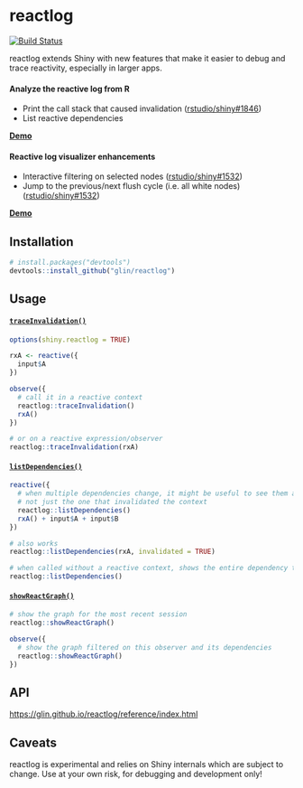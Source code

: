 # reactlog

[![Build Status](https://travis-ci.org/glin/reactlog.svg?branch=master)](https://travis-ci.org/glin/reactlog)

reactlog extends Shiny with new features that make it easier to debug and trace reactivity, especially in larger apps.

#### Analyze the reactive log from R

- Print the call stack that caused invalidation ([rstudio/shiny#1846](https://github.com/rstudio/shiny/issues/1846))
- List reactive dependencies

**[Demo](https://shiny.glin.io/reactlog-demo)**

#### Reactive log visualizer enhancements

- Interactive filtering on selected nodes ([rstudio/shiny#1532](https://github.com/rstudio/shiny/issues/1532))
- Jump to the previous/next flush cycle (i.e. all white nodes) ([rstudio/shiny#1532](https://github.com/rstudio/shiny/issues/1532))

**[Demo](https://glin.github.io/reactlog/articles/demos/react-graph-demo.html)**


## Installation

```r
# install.packages("devtools")
devtools::install_github("glin/reactlog")
```

## Usage

#### [`traceInvalidation()`](https://glin.github.io/reactlog/reference/traceInvalidation.html)

```r
options(shiny.reactlog = TRUE)

rxA <- reactive({
  input$A
})

observe({
  # call it in a reactive context
  reactlog::traceInvalidation()
  rxA()
})

# or on a reactive expression/observer
reactlog::traceInvalidation(rxA)
```

#### [`listDependencies()`](https://glin.github.io/reactlog/reference/listDependencies.html)

```r
reactive({
  # when multiple dependencies change, it might be useful to see them all
  # not just the one that invalidated the context
  reactlog::listDependencies()
  rxA() + input$A + input$B
})

# also works
reactlog::listDependencies(rxA, invalidated = TRUE)

# when called without a reactive context, shows the entire dependency tree
reactlog::listDependencies()
```

#### [`showReactGraph()`](https://glin.github.io/reactlog/reference/showReactGraph.html)

```r
# show the graph for the most recent session
reactlog::showReactGraph()

observe({
  # show the graph filtered on this observer and its dependencies
  reactlog::showReactGraph()
})
```


## API

https://glin.github.io/reactlog/reference/index.html


## Caveats

reactlog is experimental and relies on Shiny internals which are subject to change. Use at your own risk, for debugging and development only!
